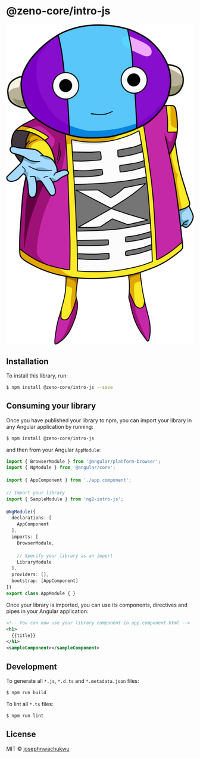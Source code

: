# @zeno-core/intro-js

![zeno](Zen-Oh.png)

## Installation

To install this library, run:

```bash
$ npm install @zeno-core/intro-js --save
```

## Consuming your library

Once you have published your library to npm, you can import your library in any Angular application by running:

```bash
$ npm install @zeno-core/intro-js
```

and then from your Angular `AppModule`:

```typescript
import { BrowserModule } from '@angular/platform-browser';
import { NgModule } from '@angular/core';

import { AppComponent } from './app.component';

// Import your library
import { SampleModule } from 'ng2-intro-js';

@NgModule({
  declarations: [
    AppComponent
  ],
  imports: [
    BrowserModule,

    // Specify your library as an import
    LibraryModule
  ],
  providers: [],
  bootstrap: [AppComponent]
})
export class AppModule { }
```

Once your library is imported, you can use its components, directives and pipes in your Angular application:

```xml
<!-- You can now use your library component in app.component.html -->
<h1>
  {{title}}
</h1>
<sampleComponent></sampleComponent>
```

## Development

To generate all `*.js`, `*.d.ts` and `*.metadata.json` files:

```bash
$ npm run build
```

To lint all `*.ts` files:

```bash
$ npm run lint
```

## License

MIT © [josephnwachukwu](mailto:josephnwachukwu@gmail.com)
